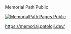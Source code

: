 Memorial Path Public

[![MemorialPath Pages Public](https://github.com/MemorialPath/forPublicRepo/actions/workflows/main.yml/badge.svg)](https://github.com/MemorialPath/forPublicRepo/actions/workflows/main.yml)

https://memorial.patoloji.dev/


